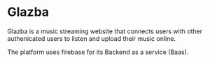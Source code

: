 # Glazba 
Glazba is a music streaming website that connects users with other authenicated users to listen and upload their music online. 

The platform uses firebase for its Backend as a service (Baas).